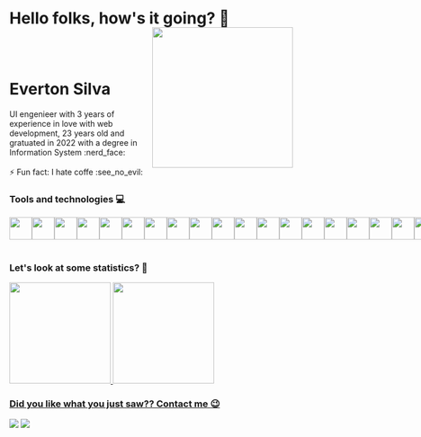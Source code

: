 # Hello folks, how's it going? 👋
<!--
**evertonlok/evertonlok** is a ✨ _special_ ✨ repository because its `README.md` (this file) appears on your GitHub profile.

Here are some ideas to get you started:

- 🔭 I’m currently working on ...
- 🌱 I’m currently learning ...
- 👯 I’m looking to collaborate on ...
- 🤔 I’m looking for help with ...
- 💬 Ask me about ...
- 📫 How to reach me: ...
- 😄 Pronouns: ...
- ⚡ Fun fact: I hate coffee :see_no_evil:
-->
<img align="right" width="250px" style="margin-top:-20px" src="https://octodex.github.com/images/codercat.jpg">

</br>
</br>

<div display="inline-block">
 
 <h1 align="left">Everton Silva</h1>
  UI engenieer with 3 years of experience in love with web development, 23 years old and gratuated in 2022 with a degree in Information System :nerd_face:
    </br>
    </br>
   ⚡ Fun fact: I hate coffe :see_no_evil:
</div>

### Tools and technologies :computer:
<div style="display: flex">
  <img src="https://cdn.jsdelivr.net/gh/devicons/devicon/icons/html5/html5-original-wordmark.svg" width="40" height="40" />
  <img src="https://cdn.jsdelivr.net/gh/devicons/devicon/icons/css3/css3-original-wordmark.svg" width="40" height="40" />
  <img src="https://cdn.jsdelivr.net/gh/devicons/devicon/icons/javascript/javascript-original.svg" width="40" height="40" />
  <img src="https://cdn.jsdelivr.net/gh/devicons/devicon/icons/typescript/typescript-original.svg" width="40" height="40"/>
  <img src="https://cdn.jsdelivr.net/gh/devicons/devicon/icons/less/less-plain-wordmark.svg" width="40" height="40"/>
  <img src="https://cdn.jsdelivr.net/gh/devicons/devicon/icons/sass/sass-original.svg" width="40" height="40"/>
  <img src="https://cdn.jsdelivr.net/gh/devicons/devicon/icons/bootstrap/bootstrap-original-wordmark.svg" width="40" height="40"/>
  <img src="https://cdn.jsdelivr.net/gh/devicons/devicon/icons/jquery/jquery-original-wordmark.svg" width="40" height="40"/>  
  <img src="https://cdn.jsdelivr.net/gh/devicons/devicon/icons/tailwindcss/tailwindcss-original-wordmark.svg" width="40" height="40"/>
  <img src="https://cdn.jsdelivr.net/gh/devicons/devicon/icons/vuejs/vuejs-original.svg" width="40" height="40"/>
  <img src="https://cdn.jsdelivr.net/gh/devicons/devicon/icons/vuetify/vuetify-original.svg" width="40" height="40"/>
  <img src="https://cdn.jsdelivr.net/gh/devicons/devicon/icons/nuxtjs/nuxtjs-original.svg"  width="40" height="40"/>
  <img src="https://cdn.jsdelivr.net/gh/devicons/devicon/icons/angularjs/angularjs-original.svg" width="40" height="40"/>
  <img src="https://cdn.jsdelivr.net/gh/devicons/devicon/icons/ionic/ionic-original-wordmark.svg" width="40" height="40"/>
  <img src="https://cdn.jsdelivr.net/gh/devicons/devicon/icons/nodejs/nodejs-original-wordmark.svg" width="40" height="40"/>
  <img src="https://cdn.jsdelivr.net/gh/devicons/devicon/icons/npm/npm-original-wordmark.svg" width="40" height="40"/>    
  <img src="https://cdn.jsdelivr.net/gh/devicons/devicon/icons/mongodb/mongodb-original-wordmark.svg" width="40" height="40"/>
  <img src="https://cdn.jsdelivr.net/gh/devicons/devicon/icons/firebase/firebase-plain-wordmark.svg" width="40" height="40"/>
  <img src="https://cdn.jsdelivr.net/gh/devicons/devicon/icons/jest/jest-plain.svg" width="40" height="40"/>
  <img src="https://cdn.jsdelivr.net/gh/devicons/devicon/icons/git/git-original-wordmark.svg" width="40" height="40"/>
</div>

<br>

### Let's look at some statistics? :rocket:

<div>
  <a href="https://github.com/evertonlok">
  <img height="180em" src="https://github-readme-stats.vercel.app/api/top-langs/?username=evertonlok&layout=compact&langs_count=7&theme=dracula"/>
  <img height="180em" src="https://github-readme-stats.vercel.app/api?username=evertonlok&show_icons=true&theme=dracula&include_all_commits=true&count_private=true"/>
</div>

          
### Did you like what you just saw?? Contact me :wink:
<div>
<a href = "mailto:evertonsantosilva18@gmail.com"><img src="https://img.shields.io/badge/Gmail-D14836?style=for-the-badge&logo=gmail&logoColor=white" target="_blank"></a>
<a href="https://www.linkedin.com/in/everton-dos-santos-silva-318bb316" target="_blank"><img src="https://img.shields.io/badge/-LinkedIn-%230077B5?style=for-the-badge&logo=linkedin&logoColor=white" target="_blank"></a>   
</div>
